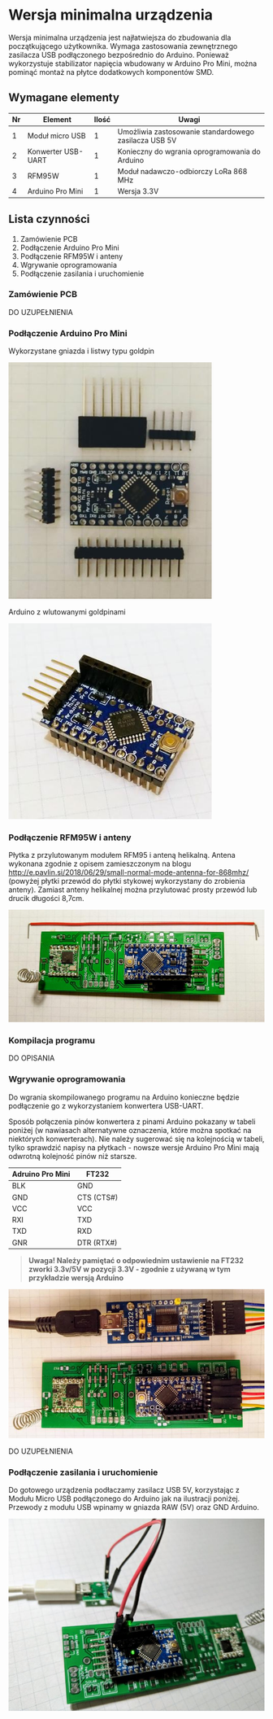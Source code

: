 # Wersja minimalna urządzenia

Wersja minimalna urządzenia jest najłatwiejsza do zbudowania dla początkującego użytkownika. 
Wymaga zastosowania zewnętrznego zasilacza USB podłączonego bezpośrednio do Arduino. Ponieważ wykorzystuje 
stabilizator napięcia wbudowany w Arduino Pro Mini, można pominąć montaż na płytce dodatkowych komponentów SMD.

## Wymagane elementy

| Nr| Element | Ilość | Uwagi |
|-------|---------|-------|-------|
|1|Moduł micro USB|1| Umożliwia zastosowanie standardowego zasilacza USB 5V|
|2|Konwerter USB-UART|1| Konieczny do wgrania oprogramowania do Arduino|
|3|RFM95W|1| Moduł nadawczo-odbiorczy LoRa 868 MHz|
|4|Arduino Pro Mini|1| Wersja 3.3V|



## Lista czynności

1. Zamówienie PCB
2. Podłączenie Arduino Pro Mini
3. Podłączenie RFM95W i anteny
4. Wgrywanie oprogramowania
5. Podłączenie zasilania i uruchomienie

### Zamówienie PCB

DO UZUPEŁNIENIA

### Podłączenie Arduino Pro Mini

Wykorzystane gniazda i listwy typu goldpin

![Gniazda](../Media/devboard_A_1.jpg)

Arduino z wlutowanymi goldpinami

![Arduino](../Media/devboard_A_2.jpg)

### Podłączenie RFM95W i anteny

Płytka z przylutowanym modułem RFM95 i anteną helikalną. Antena wykonana zgodnie z opisem zamieszczonym na blogu http://e.pavlin.si/2018/06/29/small-normal-mode-antenna-for-868mhz/ (powyżej płytki przewód do płytki stykowej wykorzystany do zrobienia anteny). Zamiast anteny helikalnej można przylutować prosty przewód lub drucik długości 8,7cm.

![RFM95 i antena](../Media/devboard_A_3.jpg)

### Kompilacja programu

DO OPISANIA

### Wgrywanie oprogramowania

Do wgrania skompilowanego programu na Arduino konieczne będzie podłączenie go z wykorzystaniem konwertera USB-UART.

Sposób połączenia pinów konwertera z pinami Arduino pokazany w tabeli poniżej (w nawiasach alternatywne oznaczenia, które można spotkać na niektórych konwerterach). Nie należy sugerować się na kolejnością w tabeli, tylko sprawdzić napisy na płytkach - nowsze wersje Arduino Pro Mini mają odwrotną kolejność pinów niż starsze.

|Adruino Pro Mini|FT232|
|---|---|
|BLK|GND|
|GND|CTS (CTS#)|
|VCC|VCC|
|RXI|TXD|
|TXD|RXD|
|GNR|DTR (RTX#)|

>**Uwaga! Należy pamiętać o odpowiednim ustawienie na FT232 zworki 3.3v/5V  w pozycji 3.3V - zgodnie z używaną w tym przykładzie wersją Arduino**

![Podłączenie konwertera](../Media/devboard_A_4.jpg)

DO UZUPEŁNIENIA


### Podłączenie zasilania i uruchomienie

Do gotowego urządzenia podłaczamy zasilacz USB 5V, korzystając z Modułu Micro USB podłączonego do Arduino jak na ilustracji poniżej. Przewody z modułu USB wpinamy w gniazda RAW (5V) oraz GND Arduino.

![Podłączenie zasilacza USB](../Media/devboard_A_5.jpg)
